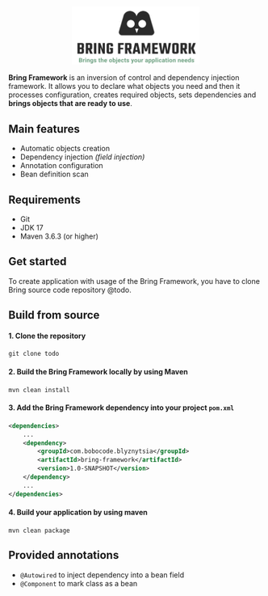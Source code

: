 <p align="center">
    <img src="doc/bring.png" width="50%" alt="Bring Framework"/>
</p>

**Bring Framework** is an inversion of control and dependency injection framework. It allows you to declare what objects you need and then it processes configuration, creates required objects, sets dependencies and **brings objects that are ready to use**.
## Main features
- Automatic objects creation
- Dependency injection *(field injection)*
- Annotation configuration
- Bean definition scan

## Requirements
- Git
- JDK 17
- Maven 3.6.3 (or higher)

## Get started
To create application with usage of the Bring Framework, you have to clone Bring source code repository @todo.

## Build from source
#### 1. Clone the repository
```shell
git clone todo
```
#### 2. Build the Bring Framework locally by using Maven
```shell
mvn clean install
```
#### 3. Add the Bring Framework dependency into your project `pom.xml`
```xml
<dependencies>
    ...
    <dependency>
        <groupId>com.bobocode.blyznytsia</groupId>
        <artifactId>bring-framework</artifactId>
        <version>1.0-SNAPSHOT</version>
    </dependency>
    ...
</dependencies>
```
#### 4. Build your application by using maven
```shell
mvn clean package
```
## Provided annotations
- `@Autowired` to inject dependency into a bean field
- `@Component` to mark class as a bean
